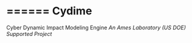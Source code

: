 ======
Cydime
======

Cyber Dynamic Impact Modeling Engine *An Ames Laboratory (US DOE) Supported Project*
